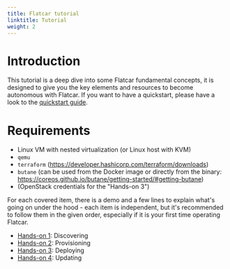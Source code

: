 ```yaml
---
title: Flatcar tutorial
linktitle: Tutorial
weight: 2
---
```


# Introduction

This tutorial is a deep dive into some Flatcar fundamental concepts, it is designed to give you the key elements and resources to become autonomous with Flatcar. If you want to have a quickstart, please have a look to the [quickstart guide][quickstart].

# Requirements

* Linux VM with nested virtualization (or Linux host with KVM)
* `qemu`
* `terraform` (https://developer.hashicorp.com/terraform/downloads)
* `butane` (can be used from the Docker image or directly from the binary: https://coreos.github.io/butane/getting-started/#getting-butane)
* (OpenStack credentials for the "Hands-on 3")

For each covered item, there is a demo and a few lines to explain what's going on under the hood - each item is independent, but it's recommended to follow them in the given order, especially if it is your first time operating Flatcar.

* [Hands-on 1][hands-on-1]: Discovering
* [Hands-on 2][hands-on-2]: Provisioning
* [Hands-on 3][hands-on-3]: Deploying
* [Hands-on 4][hands-on-4]: Updating

[hands-on-1]: tutorial/hands-on-1
[hands-on-2]: tutorial/hands-on-2
[hands-on-3]: tutorial/hands-on-3
[hands-on-4]: tutorial/hands-on-4
[quickstart]: installing
